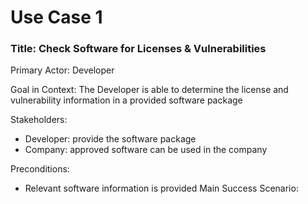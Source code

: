 Use Case 1 
===========
### Title: Check Software for Licenses & Vulnerabilities

Primary Actor: Developer

Goal in Context: The Developer is able to determine the license and vulnerability information in a provided software package

Stakeholders:
  * Developer: provide the software package
  * Company: approved software can be used in the company

Preconditions:
  * Relevant software information is provided
Main Success Scenario: 
